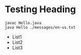 # Testing Heading
```
javac Hello.java
java Hello ./messages/en-us.txt
```

* List1
* List2
* List3
